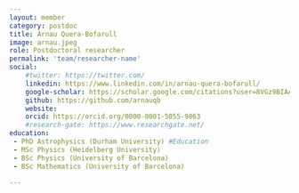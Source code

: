 ```yaml
---
layout: member
category: postdoc
title: Arnau Quera-Bofarull
image: arnau.jpeg 
role: Postdoctoral researcher
permalink: 'team/researcher-name'
social:
    #twitter: https://twitter.com/
    linkedin: https://www.linkedin.com/in/arnau-quera-bofarull/
    google-scholar: https://scholar.google.com/citations?user=8VGz9BIAAAAJ&hl=en 
    github: https://github.com/arnauqb
    website:
    orcid: https://orcid.org/0000-0001-5055-9863
    #research-gate: https://www.researchgate.net/
education:
 - PhD Astrophysics (Durham University) #Education
 - MSc Physics (Heidelberg University)
 - BSc Physics (University of Barcelona)
 - BSc Mathematics (University of Barcelona)

---
```

